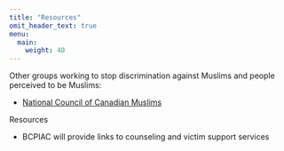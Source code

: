 ```yaml
---
title: "Resources"
omit_header_text: true
menu:
  main:
    weight: 40
---
```


Other groups working to stop discrimination against Muslims and people perceived to be Muslims:
- [National Council of Canadian Muslims](https://www.nccm.ca)

Resources
- BCPIAC will provide links to counseling and victim support services
